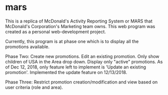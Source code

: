 # mars
This is a replica of McDonald's Activity Reporting System or MARS that McDonald's Corporation's Marketing team owns. This web program was created as a personal web-development project.

Currently, this program is at phase one which is to display all the promotions available.

Phase Two: Create new promotions. Edit an existing promotion. Only show children of USA in the Area drop down. Display only "active" promotions.
As of Dec 12, 2018, only feature left to implement is 'Update an existing promotion'. Implemented the update feature on 12/13/2018.

Phase Three: Restrict promotion creation/modification and view based on user criteria (role and area).
